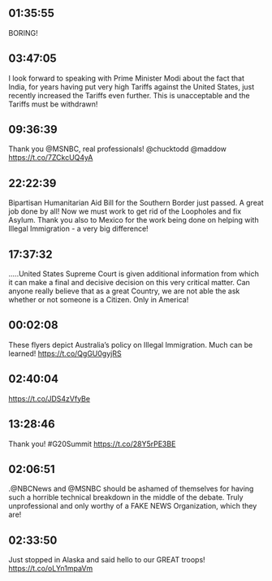 ## 01:35:55
BORING!
## 03:47:05
I look forward to speaking with Prime Minister Modi about the fact that India, for years having put very high Tariffs against the United States, just recently increased the Tariffs even further. This is unacceptable and the Tariffs must be withdrawn!
## 09:36:39
Thank you @MSNBC, real professionals! @chucktodd @maddow https://t.co/7ZCkcUQ4yA
## 22:22:39
Bipartisan Humanitarian Aid Bill for the Southern Border just passed. A great job done by all! Now we must work to get rid of the Loopholes and fix Asylum. Thank you also to Mexico for the work being done on helping with Illegal Immigration - a very big difference!
## 17:37:32
.....United States Supreme Court is given additional information from which it can make a final and decisive decision on this very critical matter. Can anyone really believe that as a great Country, we are not able the ask whether or not someone is a Citizen. Only in America!
## 00:02:08
These flyers depict Australia’s policy on Illegal Immigration. Much can be learned! https://t.co/QgGU0gyjRS
## 02:40:04
https://t.co/JDS4zVfyBe
## 13:28:46
Thank you! #G20Summit https://t.co/28Y5rPE3BE
## 02:06:51
.@NBCNews and @MSNBC should be ashamed of themselves for having such a horrible technical breakdown in the middle of the debate. Truly unprofessional and only worthy of a FAKE NEWS Organization, which they are!
## 02:33:50
Just stopped in Alaska and said hello to our GREAT troops! https://t.co/oLYn1mpaVm
